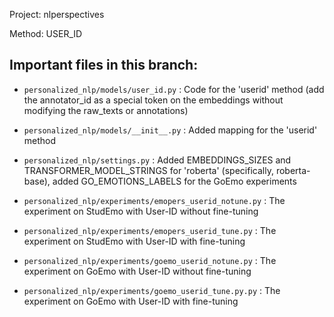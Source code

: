 Project: nlperspectives

Method: USER_ID


## Important files in this branch:

- `personalized_nlp/models/user_id.py`	: Code for the 'userid' method (add the annotator_id as a special token on the embeddings without modifying the raw_texts or annotations)

- `personalized_nlp/models/__init__.py`	: Added mapping for the 'userid' method

- `personalized_nlp/settings.py`	: Added EMBEDDINGS_SIZES and TRANSFORMER_MODEL_STRINGS for 'roberta' (specifically, roberta-base), added GO_EMOTIONS_LABELS for the GoEmo experiments

- `personalized_nlp/experiments/emopers_userid_notune.py`	: The experiment on StudEmo with User-ID without fine-tuning

- `personalized_nlp/experiments/emopers_userid_tune.py`	: The experiment on StudEmo with User-ID with fine-tuning

- `personalized_nlp/experiments/goemo_userid_notune.py`	: The experiment on GoEmo with User-ID without fine-tuning

- `personalized_nlp/experiments/goemo_userid_tune.py.py`	: The experiment on GoEmo with User-ID with fine-tuning
